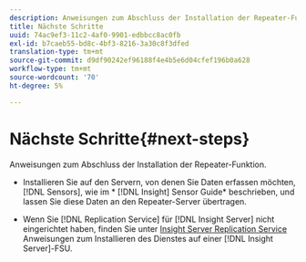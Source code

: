 ```yaml
---
description: Anweisungen zum Abschluss der Installation der Repeater-Funktion.
title: Nächste Schritte
uuid: 74ac9ef3-11c2-4af0-9901-edbbcc8ac0fb
exl-id: b7caeb55-bd8c-4bf3-8216-3a30c8f3dfed
translation-type: tm+mt
source-git-commit: d9df90242ef96188f4e4b5e6d04cfef196b0a628
workflow-type: tm+mt
source-wordcount: '70'
ht-degree: 5%

---
```


# Nächste Schritte{#next-steps}

Anweisungen zum Abschluss der Installation der Repeater-Funktion.

* Installieren Sie auf den Servern, von denen Sie Daten erfassen möchten, [!DNL Sensors], wie im * [!DNL Insight] Sensor Guide* beschrieben, und lassen Sie diese Daten an den Repeater-Server übertragen.

* Wenn Sie [!DNL Replication Service] für [!DNL Insight Server] nicht eingerichtet haben, finden Sie unter [Insight Server Replication Service](../../../../home/c-inst-svr/c-ins-svr-rep-svc/c-ins-svr-rep-svc.md#concept-926e654e80d943a0b6ac44a82a510d92) Anweisungen zum Installieren des Dienstes auf einer [!DNL Insight Server]-FSU.
